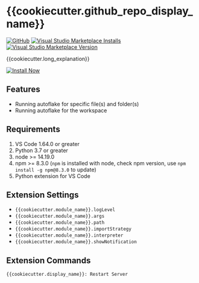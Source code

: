 
# {{cookiecutter.github_repo_display_name}}

[![GitHub](https://img.shields.io/github/license/{{cookiecutter.github_user_name}}/{{cookiecutter.github_repo_name}}?logo=github&logoColor=%23181717)]({{cookiecutter.__github_repo_url}})
[![Visual Studio Marketplace Installs](https://img.shields.io/visual-studio-marketplace/i/{{cookiecutter.__extension_id}}?logo=visual-studio-code&logoColor=%23007ACC)]({{cookiecutter.__marketplace_url}})
[![Visual Studio Marketplace Version](https://img.shields.io/visual-studio-marketplace/v/{{cookiecutter.__extension_id}})]({{cookiecutter.__marketplace_url}})

{{cookiecutter.long_explanation}}

[![Install Now](https://img.shields.io/badge/-Install%20Now-107C10?style=for-the-badge&logo=visualstudiocode)]({{cookiecutter.__marketplace_url}})

## Features

- Running autoflake for specific file(s) and folder(s)
- Running autoflake for the workspace

## Requirements

1. VS Code 1.64.0 or greater
1. Python 3.7 or greater
1. node >= 14.19.0
1. npm >= 8.3.0 (`npm` is installed with node, check npm version, use `npm install -g npm@8.3.0` to update)
1. Python extension for VS Code

## Extension Settings

- `{{cookiecutter.module_name}}.logLevel`
- `{{cookiecutter.module_name}}.args`
- `{{cookiecutter.module_name}}.path`
- `{{cookiecutter.module_name}}.importStrategy`
- `{{cookiecutter.module_name}}.interpreter`
- `{{cookiecutter.module_name}}.showNotification`

## Extension Commands

`{{cookiecutter.display_name}}: Restart Server`

<!--## Known Issues-->